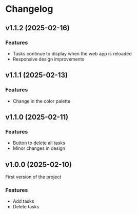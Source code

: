 # Changelog

## v1.1.2 (2025-02-16)
### Features
- Tasks continue to display when the web app is reloaded
- Responsive design improvements

## v1.1.1 (2025-02-13)
### Features
- Change in the color palette

## v1.1.0 (2025-02-11)
### Features
- Button to delete all tasks
- Minor changes in design

## v1.0.0 (2025-02-10)
First version of the project
### Features
- Add tasks
- Delete tasks